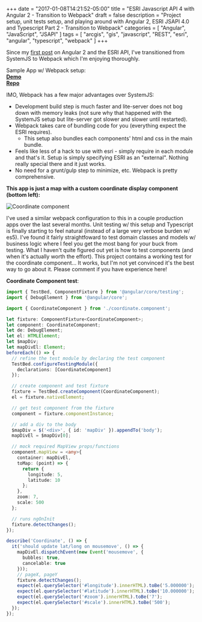 +++
date = "2017-01-08T14:21:52-05:00"
title = "ESRI Javascript API 4 with Angular 2 - Transition to Webpack"
draft = false
description = "Project setup, unit tests setup, and playing around with Angular 2, ESRI JSAPI 4.0 and Typescript Part 2 - Transition to Webpack"
categories = [
  "Angular", "JavaScript", "JSAPI"
]
tags = [
  "arcgis",
  "gis",
  "javascript",
  "REST",
  "esri",
  "angular",
  "typescript",
  "webpack"
]
+++

Since my [first post](/blog/2016/05/17/esri-javascript-api-4-with-angular-2-and-typescript/) on Angular 2 and the ESRI API, I've transitioned from SystemJS to Webpack which I'm enjoying thoroughly.  

Sample App w/ Webpack setup:  
**[Demo](http://joshwerts.com/angular2-esri-play)**  
**[Repo](https://github.com/jwerts/angular2-esri-play)**  

IMO, Webpack has a few major advantages over SystemJS:

- Development build step is much faster and lite-server does not bog down with memory leaks (not sure why that happened with the SystemJS setup but lite-server got slower and slower until restarted).  
- Webpack takes care of bundling code for you (everything expect the ESRI requires).  
  - This setup also bundles each components' html and css in the main bundle.  
- Feels like less of a hack to use with esri - simply require in each module and that's it.  Setup is simply specifying ESRI as an "external".  Nothing really special there and it just works.  
- No need for a grunt/gulp step to minimize, etc.  Webpack is pretty comprehensive.  

**This app is just a map with a custom coordinate display component (bottom left):** 

![Coordinate component](/img/map_w_coordinates.png)

I've used a similar webpack configuration to this in a couple production apps over the last several months.  Unit testing w/ this setup and Typescript is finally starting to feel natural (instead of a large very verbose burden w/ es5).  I've found it fairly straightfoward to test domain classes and models w/ business logic where I feel you get the most bang for your buck from testing.  What I haven't quite figured out yet is how to test components (and when it's actually worth the effort).  This project contains a working test for the coordinate component...  It works, but I'm not yet convinced it's the best way to go about it.  Please comment if you have experience here!

**Coordinate Component test**:
```ts
import { TestBed, ComponentFixture } from '@angular/core/testing';
import { DebugElement } from '@angular/core';

import { CoordinateComponent } from './coordinate.component';

let fixture: ComponentFixture<CoordinateComponent>;
let component: CoordinateComponent;
let de: DebugElement;
let el: HTMLElement;
let $mapDiv;
let mapDivEl: Element;
beforeEach(() => {
  // refine the test module by declaring the test component
  TestBed.configureTestingModule({
    declarations: [CoordinateComponent]
  });

  // create component and test fixture
  fixture = TestBed.createComponent(CoordinateComponent);
  el = fixture.nativeElement;

  // get test component from the fixture
  component = fixture.componentInstance;

  // add a div to the body
  $mapDiv = $('<div>', { id: 'mapDiv' }).appendTo('body');
  mapDivEl = $mapDiv[0];

  // mock required MapView props/functions
  component.mapView = <any>{
    container: mapDivEl,
    toMap: (point) => {
      return {
        longitude: 5,
        latitude: 10
      };
    },
    zoom: 7,
    scale: 500
  };

  // runs ngOnInit
  fixture.detectChanges();
});

describe('Coordinate', () => {
  it('should update lat/long on mousemove', () => {
    mapDivEl.dispatchEvent(new Event('mousemove', {
      bubbles: true,
      cancelable: true
    }));
    // pageX, pageY
    fixture.detectChanges();
    expect(el.querySelector('#longitude').innerHTML).toBe('5.000000');
    expect(el.querySelector('#latitude').innerHTML).toBe('10.000000');
    expect(el.querySelector('#zoom').innerHTML).toBe('7');
    expect(el.querySelector('#scale').innerHTML).toBe('500');
  });
});
```